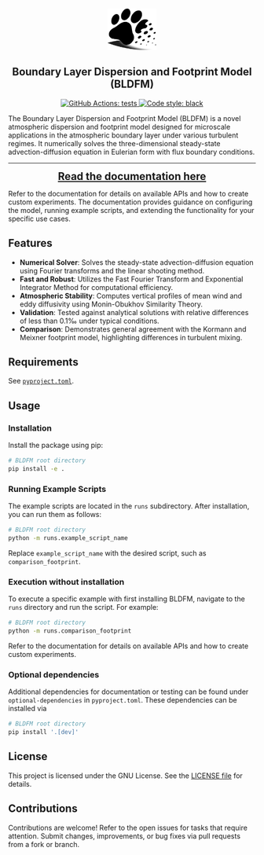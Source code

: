 <p align="center">
  <a href="https://github.com/SchlutowSM2Group/BLFDM">
  <img alt="BLDFM Logo" src="docs/source/_static/logo.png" width=100px>
  </a>
</p>

<h2 align="center">Boundary Layer Dispersion and Footprint Model (BLDFM)</h2>

<p align="center">
<a href="https://github.com/SchlutowSM2Group/BLFDM/actions/workflows/tests.yml">
<img alt="GitHub Actions: tests" src="https://img.shields.io/github/actions/workflow/status/SchlutowSM2Group/BLFDM/tests.yml?logo=github&label=tests">
</a>
<!-- <a href="https://opensource.org/licenses/MIT">
<img alt="License: MIT" src="https://img.shields.io/badge/License-MIT-blue.svg">
</a> -->
<a href="https://github.com/psf/black">
<img alt="Code style: black" src="https://img.shields.io/badge/code%20style-black-000000.svg">
</a>
</p>

The Boundary Layer Dispersion and Footprint Model (BLDFM) is a novel atmospheric dispersion and footprint model designed for microscale applications in the atmospheric boundary layer under various turbulent regimes. It numerically solves the three-dimensional steady-state advection-diffusion equation in Eulerian form with flux boundary conditions.

---

<p align="center">
  <a href="https://github.com/SchlutowSM2Group/BLFDM/wiki" style="font-size: 1.5em; font-weight: bold;">
    Read the documentation here
  </a>
</p>

Refer to the documentation for details on available APIs and how to create custom experiments. The documentation provides guidance on configuring the model, running example scripts, and extending the functionality for your specific use cases.

<!-- --- -->

## Features

- **Numerical Solver**: Solves the steady-state advection-diffusion equation using Fourier transforms and the linear shooting method.
- **Fast and Robust**: Utilizes the Fast Fourier Transform and Exponential Integrator Method for computational efficiency.
- **Atmospheric Stability**: Computes vertical profiles of mean wind and eddy diffusivity using Monin-Obukhov Similarity Theory.
- **Validation**: Tested against analytical solutions with relative differences of less than 0.1‰ under typical conditions.
- **Comparison**: Demonstrates general agreement with the Kormann and Meixner footprint model, highlighting differences in turbulent mixing.

<!-- --- -->

## Requirements

See [`pyproject.toml`](https://github.com/SchlutowSM2Group/BLFDM/blob/main/pyproject.toml).

<!-- --- -->

## Usage

### Installation

Install the package using pip:

```bash
# BLDFM root directory
pip install -e .
```

### Running Example Scripts
The example scripts are located in the `runs` subdirectory. After installation, you can run them as follows:
```bash
# BLDFM root directory
python -m runs.example_script_name
```
Replace `example_script_name` with the desired script, such as `comparison_footprint`.

### Execution without installation
To execute a specific example with first installing BLDFM, navigate to the `runs` directory and run the script. For example:
```bash
# BLDFM root directory
python -m runs.comparison_footprint
```

Refer to the documentation for details on available APIs and how to create custom experiments.

### Optional dependencies
Additional dependencies for documentation or testing can be found under `optional-dependencies` in `pyproject.toml`. These dependencies can be installed via
```bash
# BLDFM root directory
pip install '.[dev]'
```

## License
This project is licensed under the GNU License. See the [LICENSE file]() for details.

## Contributions
Contributions are welcome! Refer to the open issues for tasks that require attention. Submit changes, improvements, or bug fixes via pull requests from a fork or branch.